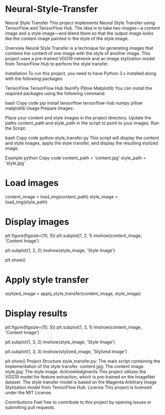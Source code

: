 # Neural-Style-Transfer
Neural Style Transfer
This project implements Neural Style Transfer using TensorFlow and TensorFlow Hub. The idea is to take two images—a content image and a style image—and blend them so that the output image looks like the content image painted in the style of the style image.

Overview
Neural Style Transfer is a technique for generating images that combine the content of one image with the style of another image. This project uses a pre-trained VGG19 network and an image stylization model from TensorFlow Hub to perform the style transfer.

Installation
To run this project, you need to have Python 3.x installed along with the following packages:

TensorFlow
TensorFlow Hub
NumPy
Pillow
Matplotlib
You can install the required packages using the following command:

bash
Copy code
pip install tensorflow tensorflow-hub numpy pillow matplotlib
Usage
Prepare Images:

Place your content and style images in the project directory.
Update the paths content_path and style_path in the script to point to your images.
Run the Script:

bash
Copy code
python style_transfer.py
This script will display the content and style images, apply the style transfer, and display the resulting stylized image.

Example
python
Copy code
content_path = 'content.jpg'
style_path = 'style.jpg'

# Load images
content_image = load_img(content_path)
style_image = load_img(style_path)

# Display images
plt.figure(figsize=(10, 5))
plt.subplot(1, 2, 1)
imshow(content_image, 'Content Image')

plt.subplot(1, 2, 2)
imshow(style_image, 'Style Image')

plt.show()

# Apply style transfer
stylized_image = apply_style_transfer(content_image, style_image)

# Display results
plt.figure(figsize=(10, 5))
plt.subplot(1, 3, 1)
imshow(content_image, 'Content Image')

plt.subplot(1, 3, 2)
imshow(style_image, 'Style Image')

plt.subplot(1, 3, 3)
imshow(stylized_image, 'Stylized Image')

plt.show()
Project Structure
style_transfer.py: The main script containing the implementation of the style transfer.
content.jpg: The content image.
style.jpg: The style image.
Acknowledgments
This project utilizes the VGG19 model for feature extraction, which is pre-trained on the ImageNet dataset.
The style transfer model is based on the Magenta Arbitrary Image Stylization model from TensorFlow Hub.
License
This project is licensed under the MIT License.

Contributions
Feel free to contribute to this project by opening issues or submitting pull requests.

